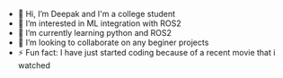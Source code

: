 - 👋 Hi, I’m Deepak and I'm a college student 
- 👀 I’m interested in ML integration with ROS2
- 🌱 I’m currently learning python and ROS2
- 💞️ I’m looking to collaborate on any beginer projects
- ⚡ Fun fact: I have just started coding because of a recent movie that i watched

<!---
Arkz-Deepak/Arkz-Deepak is a ✨ special ✨ repository because its `README.md` (this file) appears on your GitHub profile.
You can click the Preview link to take a look at your changes.
--->

